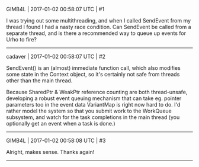 GIMB4L | 2017-01-02 00:58:07 UTC | #1

I was trying out some multithreading, and when I called SendEvent from my thread I found I had a nasty race condition. Can SendEvent be called from a separate thread, and is there a recommended way to queue up events for Urho to fire?

-------------------------

cadaver | 2017-01-02 00:58:07 UTC | #2

SendEvent() is an (almost) immediate function call, which also modifies some state in the Context object, so it's certainly not safe from threads other than the main thread.

Because SharedPtr & WeakPtr reference counting are both thread-unsafe, developing a robust event queuing mechanism that can take eg. pointer parameters too in the event data VariantMap is right now hard to do. I'd rather model the system so that you submit work to the WorkQueue subsystem, and watch for the task completions in the main thread (you optionally get an event when a task is done.)

-------------------------

GIMB4L | 2017-01-02 00:58:08 UTC | #3

Alright, makes sense. Thanks again!

-------------------------

